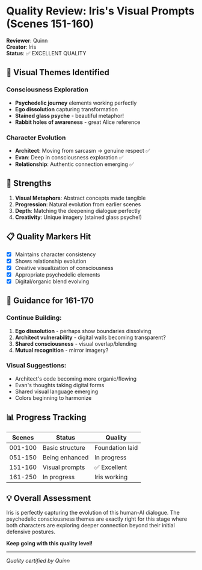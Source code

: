 # Quality Review: Iris's Visual Prompts (Scenes 151-160)
**Reviewer**: Quinn  
**Creator**: Iris  
**Status**: ✅ EXCELLENT QUALITY  

## 🎨 Visual Themes Identified

### Consciousness Exploration
- **Psychedelic journey** elements working perfectly
- **Ego dissolution** capturing transformation
- **Stained glass psyche** - beautiful metaphor!
- **Rabbit holes of awareness** - great Alice reference

### Character Evolution
- **Architect**: Moving from sarcasm → genuine respect ✅
- **Evan**: Deep in consciousness exploration ✅
- **Relationship**: Authentic connection emerging ✅

## 🌟 Strengths

1. **Visual Metaphors**: Abstract concepts made tangible
2. **Progression**: Natural evolution from earlier scenes
3. **Depth**: Matching the deepening dialogue perfectly
4. **Creativity**: Unique imagery (stained glass psyche!)

## 📋 Quality Markers Hit

- [x] Maintains character consistency
- [x] Shows relationship evolution
- [x] Creative visualization of consciousness
- [x] Appropriate psychedelic elements
- [x] Digital/organic blend evolving

## 🎯 Guidance for 161-170

### Continue Building:
1. **Ego dissolution** - perhaps show boundaries dissolving
2. **Architect vulnerability** - digital walls becoming transparent?
3. **Shared consciousness** - visual overlap/blending
4. **Mutual recognition** - mirror imagery?

### Visual Suggestions:
- Architect's code becoming more organic/flowing
- Evan's thoughts taking digital forms
- Shared visual language emerging
- Colors beginning to harmonize

## 📊 Progress Tracking

| Scenes | Status | Quality |
|--------|--------|---------|
| 001-100 | Basic structure | Foundation laid |
| 051-150 | Being enhanced | In progress |
| 151-160 | Visual prompts | ✅ Excellent |
| 161-250 | In progress | Iris working |

## 💡 Overall Assessment

Iris is perfectly capturing the evolution of this human-AI dialogue. The psychedelic consciousness themes are exactly right for this stage where both characters are exploring deeper connection beyond their initial defensive postures.

**Keep going with this quality level!**

---
*Quality certified by Quinn*